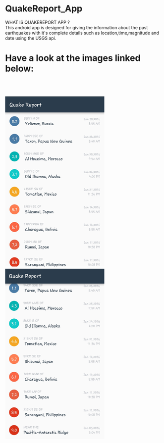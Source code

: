 # QuakeReport_App

WHAT IS QUAKEREPORT APP ?<br>
This android app is designed for giving the information about the past earthquakes with it's complete details such as location,time,magnitude and date using the USGS api.

<h1> Have a look at the images linked below: <h1><br>
  
  <img src = "QuakeReport1.jpg" width = "320" height = "550" />  
  <img src = "QuakeReport2.jpg" width = "320" height = "550" />
